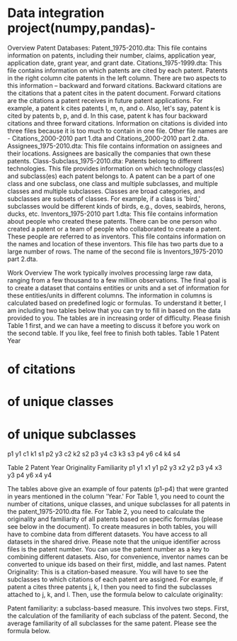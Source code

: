 # Data integration project(numpy,pandas)-
Overview
Patent Databases: 
Patent_1975-2010.dta: This file contains information on patents, including their number, claims, application year, application date, grant year, and grant date. 
Citations_1975-1999.dta: This file contains information on which patents are cited by each patent. Patents in the right column cite patents in the left column. There are two aspects to this information – backward and forward citations. Backward citations are the citations that a patent cites in the patent document. Forward citations are the citations a patent receives in future patent applications. For example, a patent k cites patents l, m, n, and o. Also, let's say, patent k is cited by patents b, p, and d. In this case, patent k has four backward citations and three forward citations. Information on citations is divided into three files because it is too much to contain in one file. Other file names are - Citations_2000-2010 part 1.dta and Citations_2000-2010 part 2.dta.  
Assignees_1975-2010.dta: This file contains information on assignees and their locations. Assignees are basically the companies that own these patents. 
Class-Subclass_1975-2010.dta: Patents belong to different technologies. This file provides information on which technology class(es) and subclass(es) each patent belongs to. A patent can be a part of one class and one subclass, one class and multiple subclasses, and multiple classes and multiple subclasses. Classes are broad categories, and subclasses are subsets of classes. For example, if a class is 'bird,' subclasses would be different kinds of birds, e.g., doves, seabirds, herons, ducks, etc. 
Inventors_1975-2010 part 1.dta: This file contains information about people who created these patents. There can be one person who created a patent or a team of people who collaborated to create a patent. These people are referred to as inventors. This file contains information on the names and location of these inventors. This file has two parts due to a large number of rows. The name of the second file is Inventors_1975-2010 part 2.dta. 



Work Overview
The work typically involves processing large raw data, ranging from a few thousand to a few million observations. The final goal is to create a dataset that contains entities or units and a set of information for these entities/units in different columns. The information in columns is calculated based on predefined logic or formulas. To understand it better, I am including two tables below that you can try to fill in based on the data provided to you. The tables are in increasing order of difficulty. Please finish Table 1 first, and we can have a meeting to discuss it before you work on the second table. If you like, feel free to finish both tables.
Table 1
Patent
Year
# of citations
# of unique classes
# of unique subclasses
p1
y1
c1
k1
s1
p2
y3
c2
k2
s2
p3
y4
c3
k3
s3
p4
y6
c4
k4
s4


Table 2
Patent
Year
Originality
Familiarity
p1
y1
x1
y1
p2
y3
x2
y2
p3
y4
x3
y3
p4
y6
x4
y4


The tables above give an example of four patents (p1-p4) that were granted in years mentioned in the column 'Year.' For Table 1, you need to count the number of citations, unique classes, and unique subclasses for all patents in the patent_1975-2010.dta file. For Table 2, you need to calculate the originality and familiarity of all patents based on specific formulas (please see below in the document).
To create measures in both tables, you will have to combine data from different datasets. You have access to all datasets in the shared drive. Please note that the unique identifier across files is the patent number. You can use the patent number as a key to combining different datasets. Also, for convenience, inventor names can be converted to unique ids based on their first, middle, and last names. 
Patent Originality: This is a citation-based measure. You will have to see the subclasses to which citations of each patent are assigned. For example, if patent a cites three patents j,  k,  l then you need to find the subclasses attached to j, k, and l. Then, use the formula below to calculate originality: 

Patent familiarity: a subclass-based measure. This involves two steps. First, the calculation of the familiarity of each subclass of the patent. Second, the average familiarity of all subclasses for the same patent. Please see the formula below.
